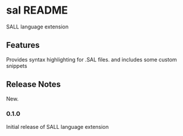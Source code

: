 # sal README

SALL language extension

## Features

Provides syntax highlighting for .SAL files.
and includes some custom snippets

## Release Notes

New.

### 0.1.0

Initial release of SALL language extension